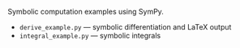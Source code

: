 Symbolic computation examples using SymPy.

- `derive_example.py` — symbolic differentiation and LaTeX output
- `integral_example.py` — symbolic integrals
